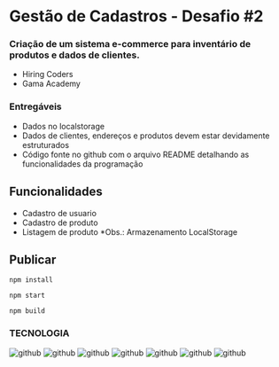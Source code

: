 # Gestão de Cadastros - Desafio #2
### Criação de um sistema e-commerce para inventário de produtos e dados de clientes.
- Hiring Coders
- Gama Academy


### Entregáveis
- Dados no localstorage
- Dados de clientes, endereços e produtos devem estar devidamente estruturados
- Código fonte no github com o arquivo README detalhando as funcionalidades da programação

## Funcionalidades
- Cadastro de usuario
- Cadastro de produto
- Listagem de produto
*Obs.: Armazenamento LocalStorage
    
## Publicar
`npm install`

`npm start`

`npm build`

 ### TECNOLOGIA
 ![github](https://img.shields.io/badge/HTML5-E34F26?style=for-the-badge&logo=html5&logoColor=white) 
 ![github](https://img.shields.io/badge/css3-1572B6?style=for-the-badge&logo=css3&logoColor=white) 
 ![github](https://img.shields.io/badge/Javascript-F7DF1E?style=for-the-badge&logo=javascript&logoColor=white)
 ![github](https://img.shields.io/badge/typescript-0076C6?style=for-the-badge&logo=typescript&logoColor=white)
 ![github](https://img.shields.io/badge/React-0076C6?style=for-the-badge&logo=React&logoColor=white)
 ![github](https://img.shields.io/badge/GITHUB-000000?style=for-the-badge&logo=github&logoColor=white)
 ![github](https://img.shields.io/badge/VSCODE-0076C6?style=for-the-badge&logo=visualstudiocode&logoColor=white)